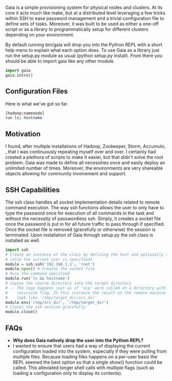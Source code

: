 Gaia is a simple provisioning system for physical nodes and clusters. At its core it acts much like make, but at a distributed level leveraging a few tricks within SSH to ease password management and a trivial configuration file to define sets of tasks. Moreover, it was built to be used as either a one-off script or as a library to programmatically setup for different clusters depending on your environment.

By default running bin/gaia will drop you into the Python REPL with a short help menu to explain what each option does. To use Gaia as a library just run the setup.py module as usual (python setup.py install). From there you should be able to import gaia like any other module.

```python
import gaia
gaia.intro()
```

Configuration Files
-------------------
Here is what we've got so far.

```bash
[hadoop:namenode]
run ls; hostname
```

Motivation
----------
I found, after multiple installations of Hadoop, Zookeeper, Storm, Accumulo, <distributed platform of choice here>, that I was continuously repeating myself over and over. I certainly had created a plethora of scripts to make it easier, but that didn't solve the root problem. Gaia was made to define all necessities once and easily deploy an unlimited number of times. Moreover, the environments are very shareable objects allowing for community involvement and support.

SSH Capabilities
----------------
The ssh class handles all socket implementation details related to remote command execution. The way ssh functions allows the user to only have to type the password once for execution of all commands in the task and without the necessity of passwordless ssh. Simply, it creates a socket file once the password is put in for all future traffic to pass through if specified. Once the socket file is removed (gracefully or otherwise) the session is terminated. Upon installation of Gaia through setup.py the ssh class is installed as well.

```python
import ssh
# Create an instance of the class by defining the host and optionally the user
# (else the current user is specified)
module = ssh.ssh('192.168.1.1', 'root')
module.open() # Creates the socket file
# Runs the command specified
module.run('ls && hostname')
# Copies the source directory into the target directory
# -- The copy happens just as if 'scp' were called on a directory with the
#    recursive flag. In this instance the result on the remote machine would
#    look like '/tmp/target_dir/src_dir'   
module.env('/tmp/src_dir', '/tmp/target_dir')
# Closes the ssh session gracefully
module.close()
```

FAQs
----
<ul><li><b>Why does Gaia natively drop the user into the Python REPL?</b></li>
<li>I wanted to ensure that users had a way of displaying the current configuration loaded into the system, especially if they were pulling from multiple files. Because loading files happens on a per-user basis the REPL seemed the best option so that a single show() function could be called. This alleviated longer shell calls with multiple flags (such as loading a configuration only to display its contents).</li></ul>
